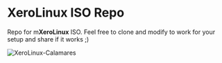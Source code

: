 # XeroLinux ISO Repo

Repo for m**XeroLinux** ISO. Feel free to clone and modify to work for your setup and share if it works ;)

![XeroLinux-Calamares](https://i.imgur.com/ZQbUJ7d.png)
